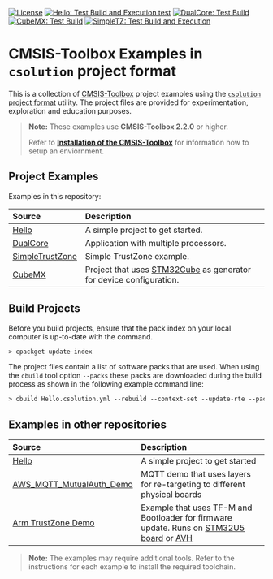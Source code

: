 [![License](https://img.shields.io/github/license/Open-CMSIS-Pack/csolution-examples?label)](https://github.com/Open-CMSIS-Pack/csolution-examples/blob/main/LICENSE)
[![Hello: Test Build and Execution test](https://img.shields.io/github/actions/workflow/status/Open-CMSIS-Pack/csolution-examples/Hello-CI.yml?logo=arm&logoColor=0091bd&label=Hello:%20Test%20Build%20and%20Execution)](/.github/workflows/Hello-CI.yml)
[![DualCore: Test Build](https://img.shields.io/github/actions/workflow/status/Open-CMSIS-Pack/csolution-examples/DualCore-CI.yml?logo=arm&logoColor=0091bd&label=DualCore:%20Test%20Build)](/.github/workflows/DualCore-CI.yml)
[![CubeMX: Test Build](https://img.shields.io/github/actions/workflow/status/Open-CMSIS-Pack/csolution-examples/CubeMX-CI.yml?logo=arm&logoColor=0091bd&label=CubeMX:%20Test%20and%20Build)](/.github/workflows/CubeMX-CI.yml)
[![SimpleTZ: Test Build and Execution](https://img.shields.io/github/actions/workflow/status/Open-CMSIS-Pack/csolution-examples/SimpleTZ-CI.yml?logo=arm&logoColor=0091bd&label=SimpleTZ:%20Test%20Build%20and%20Execution)](/.github/workflows/SimpleTZ-CI.yml)

# CMSIS-Toolbox Examples in `csolution` project format

This is a collection of [CMSIS-Toolbox](https://github.com/Open-CMSIS-Pack/cmsis-toolbox) project examples using the [`csolution` project format](https://github.com/Open-CMSIS-Pack/cmsis-toolbox/blob/main/docs/YML-Input-Format.md) utility.  The project files are provided for experimentation, exploration and education purposes.

> **Note:** These examples use **CMSIS-Toolbox 2.2.0** or higher.
>
> Refer to [**Installation of the CMSIS-Toolbox**](https://github.com/Open-CMSIS-Pack/cmsis-toolbox/blob/main/docs/installation.md) for information how to setup an enviornment.

## Project Examples

Examples in this repository:

Source                               | Description
:------------------------------------|:----------------------------------
[Hello](./Hello)                     | A simple project to get started.
[DualCore](./DualCore)               | Application with multiple processors.
[SimpleTrustZone](./SimpleTrustZone) | Simple TrustZone example.
[CubeMX](./CubeMX)                   | Project that uses [STM32Cube](https://github.com/Open-CMSIS-Pack/cmsis-toolbox/tree/main/docs/CubeMX.md) as generator for device configuration.

## Build Projects

Before you build projects, ensure that the pack index on your local computer is up-to-date with the command.

```txt
> cpackget update-index
```

The project files  contain a list of software packs that are used. When using the `cbuild` tool option `--packs` these packs are downloaded during the build process as shown in the following example command line:

```txt
> cbuild Hello.csolution.yml --rebuild --context-set --update-rte --packs
```

## Examples in other repositories

Source            | Description
:-----------------|:----------------------------------
[Hello](./Hello)  | A simple project to get started
[AWS_MQTT_MutualAuth_Demo](https://github.com/Open-CMSIS-Pack/AWS_MQTT_MutualAuth_SW_Framework)                    | MQTT demo that uses layers for re-targeting to different physical boards
[Arm TrustZone Demo](https://github.com/MDK-Packs/TrustZone)                                                       | Example that uses TF-M and Bootloader for firmware update.  Runs on [STM32U5 board](https://www.st.com/en/evaluation-tools/b-u585i-iot02a.html) or [AVH](https://avh.arm.com/)

>**Note:** The examples may require additional tools. Refer to the instructions for each example to install the required toolchain.
